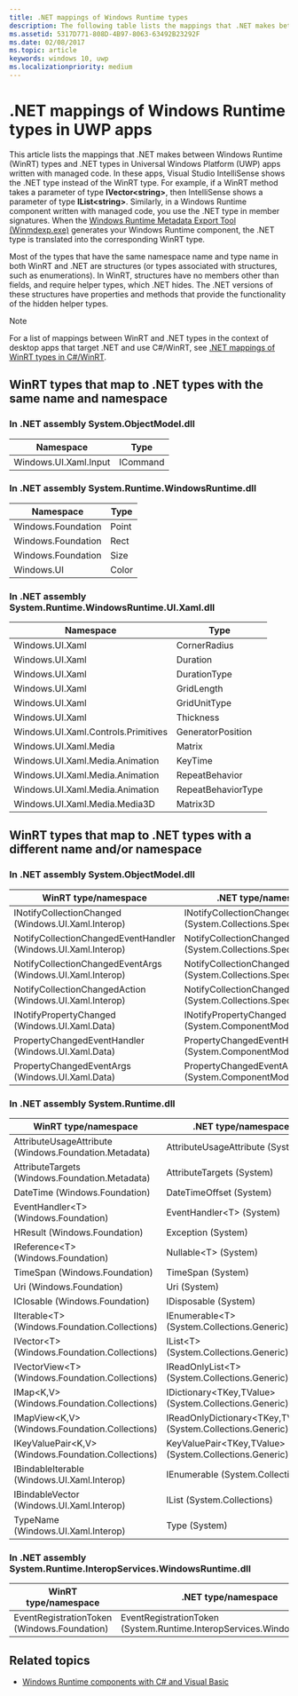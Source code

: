 ```yaml
---
title: .NET mappings of Windows Runtime types
description: The following table lists the mappings that .NET makes between Windows Runtime (WinRT) types and .NET types in Universal Windows Platform (UWP) apps.
ms.assetid: 5317D771-808D-4B97-8063-63492B23292F
ms.date: 02/08/2017
ms.topic: article
keywords: windows 10, uwp
ms.localizationpriority: medium
---
```


# .NET mappings of Windows Runtime types in UWP apps

This article lists the mappings that .NET makes between Windows Runtime (WinRT) types and .NET types in Universal Windows Platform (UWP) apps written with managed code. In these apps, Visual Studio IntelliSense shows the .NET type instead of the WinRT type. For example, if a WinRT method takes a parameter of type **IVector&lt;string&gt;**, then IntelliSense shows a parameter of type **IList&lt;string&gt;**. Similarly, in a Windows Runtime component written with managed code, you use the .NET type in member signatures. When the [Windows Runtime Metadata Export Tool (Winmdexp.exe)](/dotnet/framework/tools/winmdexp-exe-windows-runtime-metadata-export-tool) generates your Windows Runtime component, the .NET type is translated into the corresponding WinRT type.

Most of the types that have the same namespace name and type name in both WinRT and .NET are structures (or types associated with structures, such as enumerations). In WinRT, structures have no members other than fields, and require helper types, which .NET hides. The .NET versions of these structures have properties and methods that provide the functionality of the hidden helper types.

> [!NOTE]
> For a list of mappings between WinRT and .NET types in the context of desktop apps that target .NET and use C#/WinRT, see [.NET mappings of WinRT types in C#/WinRT](/windows/apps/develop/platform/csharp-winrt/net-mappings-of-winrt-types).

## WinRT types that map to .NET types with the same name and namespace

### In .NET assembly System.ObjectModel.dll

| Namespace | Type |
|-|-|
| Windows.UI.Xaml.Input | ICommand |

### In .NET assembly System.Runtime.WindowsRuntime.dll

| Namespace | Type |
|-|-|
| Windows.Foundation | Point |
| Windows.Foundation | Rect |
| Windows.Foundation | Size |
| Windows.UI | Color |

### In .NET assembly System.Runtime.WindowsRuntime.UI.Xaml.dll

| Namespace | Type |
|-|-|
| Windows.UI.Xaml | CornerRadius |
| Windows.UI.Xaml | Duration |
| Windows.UI.Xaml | DurationType |
| Windows.UI.Xaml | GridLength |
| Windows.UI.Xaml | GridUnitType |
| Windows.UI.Xaml | Thickness |
| Windows.UI.Xaml.Controls.Primitives | GeneratorPosition |
| Windows.UI.Xaml.Media | Matrix |
| Windows.UI.Xaml.Media.Animation | KeyTime |
| Windows.UI.Xaml.Media.Animation | RepeatBehavior |
| Windows.UI.Xaml.Media.Animation | RepeatBehaviorType |
| Windows.UI.Xaml.Media.Media3D | Matrix3D |

## WinRT types that map to .NET types with a different name and/or namespace

### In .NET assembly System.ObjectModel.dll

| WinRT type/namespace | .NET type/namespace |
|-|-|
| INotifyCollectionChanged (Windows.UI.Xaml.Interop) | INotifyCollectionChanged (System.Collections.Specialized) | 
| NotifyCollectionChangedEventHandler (Windows.UI.Xaml.Interop) | NotifyCollectionChangedEventHandler (System.Collections.Specialized) | 
| NotifyCollectionChangedEventArgs (Windows.UI.Xaml.Interop) | NotifyCollectionChangedEventArgs (System.Collections.Specialized) | 
| NotifyCollectionChangedAction (Windows.UI.Xaml.Interop) | NotifyCollectionChangedAction (System.Collections.Specialized) | 
| INotifyPropertyChanged (Windows.UI.Xaml.Data) | INotifyPropertyChanged (System.ComponentModel) | 
| PropertyChangedEventHandler (Windows.UI.Xaml.Data) | PropertyChangedEventHandler (System.ComponentModel) | 
| PropertyChangedEventArgs (Windows.UI.Xaml.Data) | PropertyChangedEventArgs (System.ComponentModel) | 

### In .NET assembly System.Runtime.dll

| WinRT type/namespace | .NET type/namespace |
|-|-|
| AttributeUsageAttribute (Windows.Foundation.Metadata) | AttributeUsageAttribute (System) |
| AttributeTargets (Windows.Foundation.Metadata) | AttributeTargets (System) |
| DateTime (Windows.Foundation) | DateTimeOffset (System) |
| EventHandler&lt;T&gt; (Windows.Foundation) | EventHandler&lt;T&gt; (System) |
| HResult (Windows.Foundation) | Exception (System) |
| IReference&lt;T&gt; (Windows.Foundation) | Nullable&lt;T&gt; (System) |
| TimeSpan (Windows.Foundation) | TimeSpan (System) |
| Uri (Windows.Foundation) | Uri (System) |
| IClosable (Windows.Foundation) | IDisposable (System) |
| IIterable&lt;T&gt; (Windows.Foundation.Collections) | IEnumerable&lt;T&gt; (System.Collections.Generic) |
| IVector&lt;T&gt; (Windows.Foundation.Collections) | IList&lt;T&gt; (System.Collections.Generic) |
| IVectorView&lt;T&gt; (Windows.Foundation.Collections) | IReadOnlyList&lt;T&gt; (System.Collections.Generic) |
| IMap&lt;K,V&gt; (Windows.Foundation.Collections) | IDictionary&lt;TKey,TValue&gt; (System.Collections.Generic) |
| IMapView&lt;K,V&gt; (Windows.Foundation.Collections) | IReadOnlyDictionary&lt;TKey,TValue&gt; (System.Collections.Generic) |
| IKeyValuePair&lt;K,V&gt; (Windows.Foundation.Collections) | KeyValuePair&lt;TKey,TValue&gt; (System.Collections.Generic) |
| IBindableIterable (Windows.UI.Xaml.Interop) | IEnumerable (System.Collections) |
| IBindableVector (Windows.UI.Xaml.Interop) | IList (System.Collections) |
| TypeName (Windows.UI.Xaml.Interop) | Type (System) |

### In .NET assembly System.Runtime.InteropServices.WindowsRuntime.dll

| WinRT type/namespace | .NET type/namespace |
|-|-|
| EventRegistrationToken (Windows.Foundation) | EventRegistrationToken (System.Runtime.InteropServices.WindowsRuntime) |

## Related topics

* [Windows Runtime components with C# and Visual Basic](creating-windows-runtime-components-in-csharp-and-visual-basic.md)
